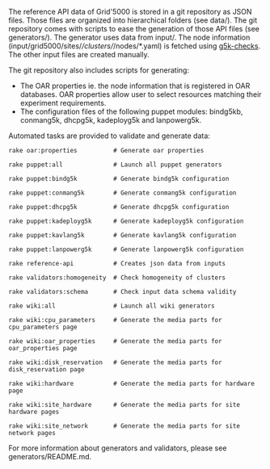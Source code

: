 The reference API data of Grid'5000 is stored in a git repository as JSON files. Those files are organized into hierarchical folders (see data/). The git repository comes with scripts to ease the generation of those API files (see generators/). The generator uses data from input/. The node information (input/grid5000/sites/*/clusters/*/nodes/*.yaml) is fetched using [g5k-checks](https://github.com/grid5000/g5k-checks). The other input files are created manually.

The git repository also includes scripts for generating:
* The OAR properties ie. the node information that is registered in OAR databases. OAR properties allow user to select resources matching their experiment requirements.
* The configuration files of the following puppet modules: bindg5kb, conmang5k, dhcpg5k, kadeployg5k and lanpowerg5k.

Automated tasks are provided to validate and generate data:

```
rake oar:properties          # Generate oar properties

rake puppet:all              # Launch all puppet generators

rake puppet:bindg5k          # Generate bindg5k configuration

rake puppet:conmang5k        # Generate conmang5k configuration

rake puppet:dhcpg5k          # Generate dhcpg5k configuration

rake puppet:kadeployg5k      # Generate kadeployg5k configuration

rake puppet:kavlang5k        # Generate kavlang5k configuration

rake puppet:lanpowerg5k      # Generate lanpowerg5k configuration

rake reference-api           # Creates json data from inputs

rake validators:homogeneity  # Check homogeneity of clusters

rake validators:schema       # Check input data schema validity

rake wiki:all                # Launch all wiki generators

rake wiki:cpu_parameters     # Generate the media parts for cpu_parameters page

rake wiki:oar_properties     # Generate the media parts for oar_properties page

rake wiki:disk_reservation   # Generate the media parts for disk_reservation page

rake wiki:hardware           # Generate the media parts for hardware page

rake wiki:site_hardware      # Generate the media parts for site hardware pages

rake wiki:site_network       # Generate the media parts for site network pages
```

For more information about generators and validators, please see generators/README.md.

